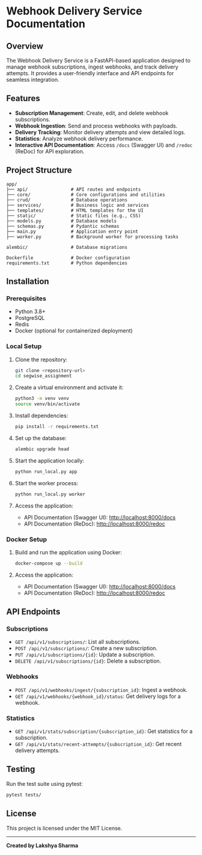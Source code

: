 # Webhook Delivery Service Documentation

## Overview
The Webhook Delivery Service is a FastAPI-based application designed to manage webhook subscriptions, ingest webhooks, and track delivery attempts. It provides a user-friendly interface and API endpoints for seamless integration.

## Features
- **Subscription Management**: Create, edit, and delete webhook subscriptions.
- **Webhook Ingestion**: Send and process webhooks with payloads.
- **Delivery Tracking**: Monitor delivery attempts and view detailed logs.
- **Statistics**: Analyze webhook delivery performance.
- **Interactive API Documentation**: Access `/docs` (Swagger UI) and `/redoc` (ReDoc) for API exploration.

## Project Structure
```
app/
├── api/                # API routes and endpoints
├── core/               # Core configurations and utilities
├── crud/               # Database operations
├── services/           # Business logic and services
├── templates/          # HTML templates for the UI
├── static/             # Static files (e.g., CSS)
├── models.py           # Database models
├── schemas.py          # Pydantic schemas
├── main.py             # Application entry point
├── worker.py           # Background worker for processing tasks

alembic/                # Database migrations

Dockerfile              # Docker configuration
requirements.txt        # Python dependencies
```

## Installation

### Prerequisites
- Python 3.8+
- PostgreSQL
- Redis
- Docker (optional for containerized deployment)

### Local Setup
1. Clone the repository:
   ```bash
   git clone <repository-url>
   cd segwise_assignment
   ```

2. Create a virtual environment and activate it:
   ```bash
   python3 -m venv venv
   source venv/bin/activate
   ```

3. Install dependencies:
   ```bash
   pip install -r requirements.txt
   ```

4. Set up the database:
   ```bash
   alembic upgrade head
   ```

5. Start the application locally:
   ```bash
   python run_local.py app
   ```

6. Start the worker process:
   ```bash
   python run_local.py worker
   ```

7. Access the application:
   - API Documentation (Swagger UI): [http://localhost:8000/docs](http://localhost:8000/docs)
   - API Documentation (ReDoc): [http://localhost:8000/redoc](http://localhost:8000/redoc)

### Docker Setup
1. Build and run the application using Docker:
   ```bash
   docker-compose up --build
   ```

2. Access the application:
   - API Documentation (Swagger UI): [http://localhost:8000/docs](http://localhost:8000/docs)
   - API Documentation (ReDoc): [http://localhost:8000/redoc](http://localhost:8000/redoc)

## API Endpoints
### Subscriptions
- `GET /api/v1/subscriptions/`: List all subscriptions.
- `POST /api/v1/subscriptions/`: Create a new subscription.
- `PUT /api/v1/subscriptions/{id}`: Update a subscription.
- `DELETE /api/v1/subscriptions/{id}`: Delete a subscription.

### Webhooks
- `POST /api/v1/webhooks/ingest/{subscription_id}`: Ingest a webhook.
- `GET /api/v1/webhooks/{webhook_id}/status`: Get delivery logs for a webhook.

### Statistics
- `GET /api/v1/stats/subscription/{subscription_id}`: Get statistics for a subscription.
- `GET /api/v1/stats/recent-attempts/{subscription_id}`: Get recent delivery attempts.

## Testing
Run the test suite using pytest:
```bash
pytest tests/
```

## License
This project is licensed under the MIT License.

---

**Created by Lakshya Sharma**